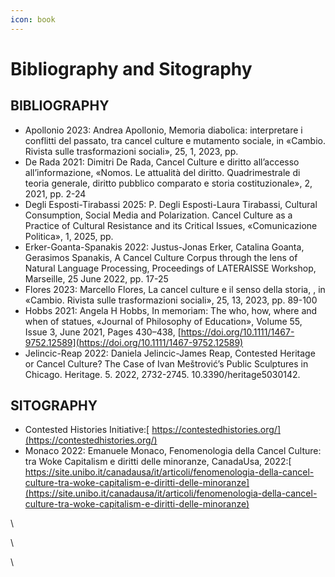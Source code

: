 ```yaml
---
icon: book
---
```


# Bibliography and Sitography

## BIBLIOGRAPHY&#x20;

* Apollonio 2023: Andrea Apollonio, Memoria diabolica: interpretare i conflitti del passato, tra cancel culture e mutamento sociale, in «Cambio. Rivista sulle trasformazioni sociali», 25, 1, 2023, pp.
* De Rada 2021: Dimitri De Rada, Cancel Culture e diritto all’accesso all’informazione, «Nomos. Le attualità del diritto. Quadrimestrale di teoria generale, diritto pubblico comparato e storia costituzionale», 2, 2021, pp. 2-24
* Degli Esposti-Tirabassi 2025: P. Degli Esposti-Laura Tirabassi, Cultural Consumption, Social Media and Polarization. Cancel Culture as a Practice of Cultural Resistance and its Critical Issues, «Comunicazione Politica», 1, 2025, pp.
* Erker-Goanta-Spanakis 2022: Justus-Jonas Erker, Catalina Goanta, Gerasimos Spanakis, A Cancel Culture Corpus through the lens of Natural Language Processing, Proceedings of LATERAISSE Workshop, Marseille, 25 June 2022, pp. 17-25
* Flores 2023: Marcello Flores, La cancel culture e il senso della storia, , in «Cambio. Rivista sulle trasformazioni sociali», 25, 13, 2023, pp. 89-100
* Hobbs 2021: Angela H Hobbs, In memoriam: The who, how, where and when of statues, «Journal of Philosophy of Education», Volume 55, Issue 3, June 2021, Pages 430–438, [https://doi.org/10.1111/1467-9752.12589](https://doi.org/10.1111/1467-9752.12589)
* Jelincic-Reap 2022: Daniela Jelincic-James Reap, Contested Heritage or Cancel Culture? The Case of Ivan Meštrović’s Public Sculptures in Chicago. Heritage. 5. 2022, 2732-2745. 10.3390/heritage5030142.



## SITOGRAPHY&#x20;

* Contested Histories Initiative:[ https://contestedhistories.org/](https://contestedhistories.org/)
* Monaco 2022: Emanuele Monaco, Fenomenologia della Cancel Culture: tra Woke Capitalism e diritti delle minoranze, CanadaUsa, 2022:[ https://site.unibo.it/canadausa/it/articoli/fenomenologia-della-cancel-culture-tra-woke-capitalism-e-diritti-delle-minoranze](https://site.unibo.it/canadausa/it/articoli/fenomenologia-della-cancel-culture-tra-woke-capitalism-e-diritti-delle-minoranze)



\


\


\









